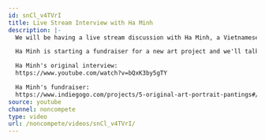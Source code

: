 ```yaml
---
id: snCl_v4TVrI
title: Live Stream Interview with Ha Minh
description: |-
  We will be having a live stream discussion with Ha Minh, a Vietnamese artist we recently interviewed about living as a trans woman in Vietnam.

  Ha Minh is starting a fundraiser for a new art project and we'll talk about her art and have a Q&A question with the audience about her experiences!

  Ha Minh's original interview:
  https://www.youtube.com/watch?v=bQxK3by5gTY

  Ha Minh's fundraiser:
  https://www.indiegogo.com/projects/5-original-art-portrait-pantings#/
source: youtube
channel: noncompete
type: video
url: /noncompete/videos/snCl_v4TVrI/
---
```

